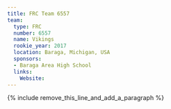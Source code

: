 ```yaml
---
title: FRC Team 6557
team:
  type: FRC
  number: 6557
  name: Vikings
  rookie_year: 2017
  location: Baraga, Michigan, USA
  sponsors:
  - Baraga Area High School
  links:
    Website:
---
```


{% include remove_this_line_and_add_a_paragraph %}